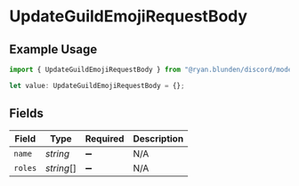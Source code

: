 # UpdateGuildEmojiRequestBody

## Example Usage

```typescript
import { UpdateGuildEmojiRequestBody } from "@ryan.blunden/discord/models/operations";

let value: UpdateGuildEmojiRequestBody = {};
```

## Fields

| Field              | Type               | Required           | Description        |
| ------------------ | ------------------ | ------------------ | ------------------ |
| `name`             | *string*           | :heavy_minus_sign: | N/A                |
| `roles`            | *string*[]         | :heavy_minus_sign: | N/A                |